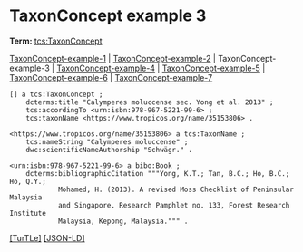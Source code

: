 # TaxonConcept example 3


**Term:** [tcs:TaxonConcept](../terms/#tcs_taxonconcept)

[TaxonConcept-example-1](./TaxonConcept-example-1.html) | [TaxonConcept-example-2](./TaxonConcept-example-2.html) | TaxonConcept-example-3 | [TaxonConcept-example-4](./TaxonConcept-example-4.html) | [TaxonConcept-example-5](./TaxonConcept-example-5.html) | [TaxonConcept-example-6](./TaxonConcept-example-6.html) | [TaxonConcept-example-7](./TaxonConcept-example-7.html)
```turtle
[] a tcs:TaxonConcept ;
    dcterms:title "Calymperes moluccense sec. Yong et al. 2013" ;
    tcs:accordingTo <urn:isbn:978-967-5221-99-6> ;
    tcs:taxonName <https://www.tropicos.org/name/35153806> .

<https://www.tropicos.org/name/35153806> a tcs:TaxonName ;
    tcs:nameString "Calymperes moluccense" ;
    dwc:scientificNameAuthorship "Schwägr." .

<urn:isbn:978-967-5221-99-6> a bibo:Book ;
    dcterms:bibliographicCitation """Yong, K.T.; Tan, B.C.; Ho, B.C.; Ho, Q.Y.; 
            Mohamed, H. (2013). A revised Moss Checklist of Peninsular Malaysia 
            and Singapore. Research Pamphlet no. 133, Forest Research Institute 
            Malaysia, Kepong, Malaysia.""" .
```

[&#91;TurTLe&#93;](https://github.com/tdwg/tcs2/blob/master/examples/TaxonConcept-example-3.ttl)&nbsp;[&#91;JSON-LD&#93;](https://github.com/tdwg/tcs2/blob/master/examples/TaxonConcept-example-3.jsonld)

